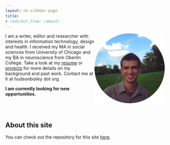 ```yaml
---
layout: no-sidebar-page
title: 
# redirect_from: /about/
---
```


<img style="float: right;" alt="portrait" src="/assets/hb.jpg" width="44%">

I am a writer, editor and researcher with interests in information technology, design and health. I received my MA in social sciences from University of Chicago and my BA in neuroscience from Oberlin College. Take a look at my [resume](/resume) or [projects](/projects) for more details on my background and past work<!---, or check out my [writing](/blog)--->. Contact me at _h_ at _hudsonbailey_ dot org.

**I am currently looking for new opportunities.** 

<br><br>

## About this site

You can check out the repository for this site [here](https://github.com/hdbhdb/hdbhdb.github.io).
